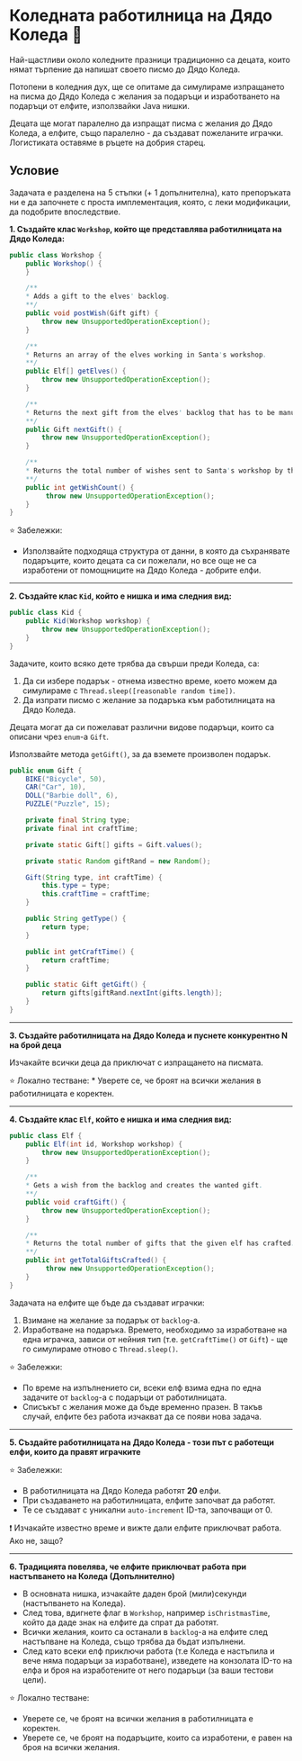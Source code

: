 # Коледната работилница на Дядо Коледа :christmas_tree:

Най-щастливи около коледните празници традиционно са децата, които нямат
търпение да напишат своето писмо до Дядо Коледа.

Потопени в коледния дух, ще се опитаме да симулираме изпращането на писма до
Дядо Коледа с желания за подаръци и изработването на подаръци от елфите,
използвайки Java нишки.

Децата ще могат паралелно да изпращат писма с желания до Дядо Коледа, а елфите,
също паралелно - да създават пожеланите играчки. Логистиката оставяме в ръцете
на добрия старец.

## Условие

Задачата е разделена на 5 стъпки (+ 1 допълнителна), като препоръката ни е да
започнете с проста имплементация, която, с леки модификации, да подобрите
впоследствие.

**1. Създайте клас `Workshop`, който ще представлява работилницата на Дядо
Коледа:**

```java
public class Workshop {
    public Workshop() {
    }

    /**
    * Adds a gift to the elves' backlog.
    **/
    public void postWish(Gift gift) {
        throw new UnsupportedOperationException();
    }

    /**
    * Returns an array of the elves working in Santa's workshop.
    **/
    public Elf[] getElves() {
        throw new UnsupportedOperationException();
    }

    /**
    * Returns the next gift from the elves' backlog that has to be manufactured.
    **/
    public Gift nextGift() {
        throw new UnsupportedOperationException();
    }

    /**
    * Returns the total number of wishes sent to Santa's workshop by the kids.
    **/
    public int getWishCount() {
         throw new UnsupportedOperationException(); 
    }
}
```

:star: Забележки:
* Използвайте подходяща структура от данни, в която да съхранявате подаръците,
които децата са си пожелали, но все още не са изработени от помощниците на Дядо
Коледа - добрите елфи.

<hr>

**2. Създайте клас `Kid`, който е нишка и има следния вид:**

```java
public class Kid {
    public Kid(Workshop workshop) {
        throw new UnsupportedOperationException();
    }
}
```

Задачите, които всяко дете трябва да свърши преди Коледа, са:
1. Да си избере подарък - отнема известно време, което можем да симулираме с
`Thread.sleep([reasonable random time])`.
2. Да изпрати писмо с желание за подаръка към работилницата на Дядо Коледа.

Децата могат да си пожелават различни видове подаръци, които са описани чрез
`enum`-a `Gift`.

Използвайте метода `getGift()`, за да вземете произволен подарък.

```java
public enum Gift {
    BIKE("Bicycle", 50),
    CAR("Car", 10),
    DOLL("Barbie doll", 6),
    PUZZLE("Puzzle", 15);

    private final String type;
    private final int craftTime;

    private static Gift[] gifts = Gift.values();

    private static Random giftRand = new Random();

    Gift(String type, int craftTime) {
        this.type = type;
        this.craftTime = craftTime;
    }

    public String getType() {
        return type;
    }

    public int getCraftTime() {
        return craftTime;
    }

    public static Gift getGift() {
        return gifts[giftRand.nextInt(gifts.length)];
    }
}
```

<hr>

**3. Създайте работилницата на Дядо Коледа и пуснете конкурентно N на брой
деца**

  Изчакайте всички деца да приключат с изпращането на писмата.

  :star: Локално тестване:
    * Уверете се, че броят на всички желания в работилницата е коректен.

<hr>

**4. Създайте клас `Elf`, който е нишка и има следния вид:**

```java
public class Elf {
    public Elf(int id, Workshop workshop) {
        throw new UnsupportedOperationException();
    }

    /**
    * Gets a wish from the backlog and creates the wanted gift.
    **/
    public void craftGift() {
        throw new UnsupportedOperationException();
    }

    /**
    * Returns the total number of gifts that the given elf has crafted.
    **/
    public int getTotalGiftsCrafted() {
         throw new UnsupportedOperationException();
    }
}
```

Задачата на елфите ще бъде да създават играчки:
1. Взимане на желание за подарък от `backlog`-a.
2. Изработване на подаръка. Времето, необходимо за изработване на една играчка,
зависи от нейния тип (т.е. `getCraftTime()` от `Gift`) - ще го симулираме отново
с `Thread.sleep()`.

:star: Забележки:
* По време на изпълнението си, всеки елф взима една по една задачите от
`backlog`-a с подаръци от работилницата.
* Списъкът с желания може да бъде временно празен. В такъв случай, елфите без
работа изчакват да се появи нова задача.

<hr>

**5. Създайте работилницата на Дядо Коледа - този път с работещи елфи, които да
правят играчките**

:star: Забележки:
* В работилницата на Дядо Коледа работят **20** елфи.
* При създаването на работилницата, елфите започват да работят.
* Те се създават с уникални `auto-increment` ID-та, започващи от 0.

:exclamation: Изчакайте известно време и вижте дали елфите приключват работа.
Ако не, защо?

<hr>

**6. Традицията повелява, че елфите приключват работа при настъпването на Коледа
(Допълнително)**

* В основната нишка, изчакайте даден брой (мили)секунди (настъпването на
Коледа).
* След това, вдигнете флаг в `Workshop`, например `isChristmasTime`, който да
даде знак на елфите да спрат да работят.
* Всички желания, които са останали в `backlog`-a на елфите след настъпване на
Коледа, също трябва да бъдат изпълнени.
* След като всеки елф приключи работа (т.е Коледа е настъпила и вече няма
подаръци за изработване), изведете на конзолата ID-то на елфа и броя на
изработените от него подаръци (за ваши тестови цели).

:star: Локално тестване:
* Уверете се, че броят на всички желания в работилницата е коректен.
* Уверете се, че броят на подаръците, които са изработени, е равен на броя на
всички желания.
